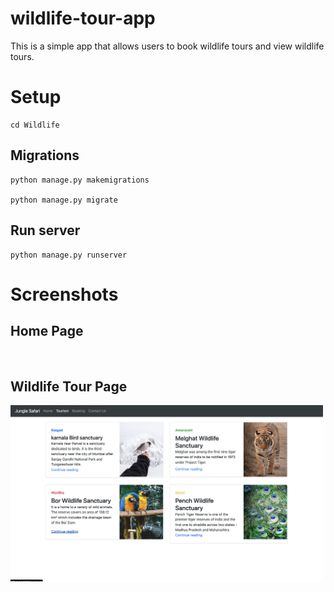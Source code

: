 # wildlife-tour-app

This is a simple app that allows users to book wildlife tours and view wildlife tours.

# Setup

```
cd Wildlife
```

## Migrations
```
python manage.py makemigrations

python manage.py migrate
```
## Run server
```
python manage.py runserver
```

# Screenshots

## Home Page
<img width="500" alt="" src="https://github.com/gamingflexer/wildlife-tour-app/raw/main/images/home.png">

## Wildlife Tour Page
<img width="500" alt="" src="https://github.com/gamingflexer/wildlife-tour-app/raw/main/images/tourism.png">
